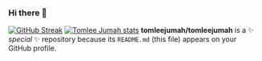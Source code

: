 ### Hi there 👋

[![GitHub Streak](https://streak-stats.demolab.com?user=tomleejumah&theme=transparent&mode=weekly&card_width=305&card_height=130)](https://git.io/streak-stats) 
[![Tomlee Jumah stats](https://github-readme-stats.vercel.app/api?username=tomleejumah&hide=stars&show_icons=true&theme=transparent)](https://github.com/tomleejumah/github-readme-stats)
**tomleejumah/tomleejumah** is a ✨ _special_ ✨ repository because its `README.md` (this file) appears on your GitHub profile.

<!--
[![](https://visitcount.itsvg.in/api?id=tomleejumah&label=Profile%20Views&pretty=true)](https://visitcount.itsvg.in)

<!--
[![Top Langs](https://github-readme-stats.vercel.app/api/top-langs/?username=tomleejumah&theme=transparent&hide_progress=true)](https://github.com/tomleejumah/github-readme-stats) 

[![GitHub Streak](https://streak-stats.demolab.com?user=tomleejumah&theme=transparent&mode=weekly&card_width=305&card_height=130)](https://git.io/streak-stats) 



<!--
[![Tomlee Jumah stats](https://github-readme-stats.vercel.app/api?username=tomleejumah&hide=stars&show_icons=true&theme=transparent)](https://github.com/tomleejumah/github-readme-stats)
**tomleejumah/tomleejumah** is a ✨ _special_ ✨ repository because its `README.md` (this file) appears on your GitHub profile.

Here are some ideas to get you started:

- 🔭 I’m currently working on ...
- 🌱 I’m currently learning ...
- 👯 I’m looking to collaborate on ...
- 🤔 I’m looking for help with ...
- 💬 Ask me about ...
- 📫 How to reach me: ...
- 😄 Pronouns: ...
- ⚡ Fun fact: ...
-->

